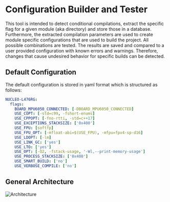 # Configuration Builder and Tester
This tool is intended to detect conditional compilations, extract the specific flag
for a given module (aka directory) and store those in a database.
Furthermore, the extracted compilation parameters are used to create module specific configurations that
are used to build the project.
All possible combinations are tested. The results are saved and compared to a user provided configuration with
known errors and warnings.
Therefore, changes that cause undesired behavior for specific builds can be detected.

## Default Configuration
The default configuration is stored in yaml format which is structured as follows:
```yaml
NUCLEO-L476RG:
  flags:
    BOARD_MPU6050_CONNECTED: [-DBOARD_MPU6050_CONNECTED]
    USE_COPT: [-std=c99, -fshort-enums]
    USE_CPPOPT: [-fno-rtti, -std=c++17]
    USE_EXCEPTIONS_STACKSIZE: ['0x400']
    USE_FPU: [softfp]
    USE_FPU_OPT: [-mfloat-abi=$(USE_FPU), -mfpu=fpv4-sp-d16]
    USE_LDOPT: [-lm]
    USE_LINK_GC: ['yes']
    USE_LTO: ['yes']
    USE_OPT: [-O2, -fstack-usage, '-Wl,--print-memory-usage']
    USE_PROCESS_STACKSIZE: ['0x400']
    USE_SMART_BUILD: ['no']
    USE_VERBOSE_COMPILE: ['no']
```

## General Architecture
![Architecture](https://gitlab.ub.uni-bielefeld.de/alberding/amiroci/-/blob/master/assets/architecture.png)
<!-- ## Search Module -->
<!-- ## Configuration Module -->
<!-- ## AutoCompile Module -->
<!-- ## Reporter Module -->
<!-- ## CLI -->

